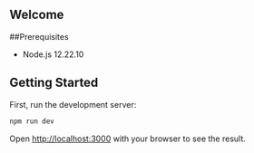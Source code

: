 ## Welcome

##Prerequisites

- Node.js 12.22.10

## Getting Started

First, run the development server:

```bash
npm run dev
```

Open [http://localhost:3000](http://localhost:3000) with your browser to see the result.
